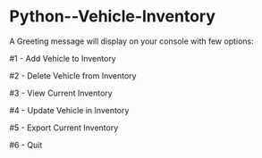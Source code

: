 # Python--Vehicle-Inventory

A Greeting message will display on your console with few options:

#1 - Add Vehicle to Inventory

#2 - Delete Vehicle from Inventory

#3 - View Current Inventory

#4 - Update Vehicle in Inventory

#5 - Export Current Inventory

#6 - Quit
